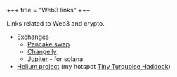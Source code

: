 +++
title = "Web3 links"
+++

Links related to Web3 and crypto.

<!--more-->

* Exchanges
  * [Pancake swap](https://pancakeswap.finance)
  * [Changelly](https://changelly.com/)
  * [Jupiter](https://jup.ag) - for solana
* [Helium project](https://www.helium.com/) (my hotspot [Tiny Turquoise Haddock](https://app.hotspotty.net/hotspots/11FSyEQRD5qG8Tu8JSLVsd3DXdmgcZxxJfrAWDoHTBDTA8KDLbD/rewards))
